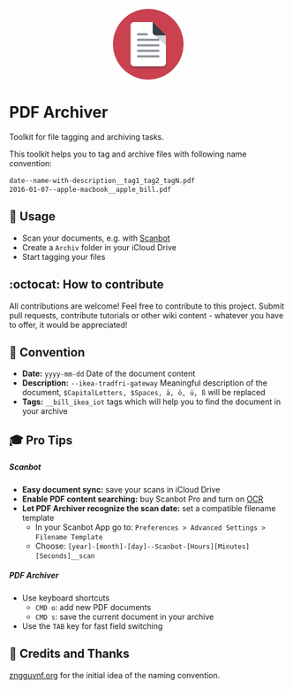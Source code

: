 <p align="center">
<img src="PDFArchiver/Assets.xcassets/AppIcon.appiconset/1055071-128.png">
</p>

# PDF Archiver
Toolkit for file tagging and archiving tasks.

This toolkit helps you to tag and archive files with following name convention:
```
date--name-with-description__tag1_tag2_tagN.pdf
2016-01-07--apple-macbook__apple_bill.pdf
```

## :rocket: Usage
* Scan your documents, e.g. with [Scanbot](https://scanbot.io)
* Create a `Archiv` folder in your iCloud Drive
* Start tagging your files


## :octocat: How to contribute
All contributions are welcome!
Feel free to contribute to this project.
Submit pull requests, contribute tutorials or other wiki content - whatever you have to offer, it would be appreciated!

## :scroll: Convention
* **Date:** `yyyy-mm-dd` Date of the document content
* **Description:** `--ikea-tradfri-gateway` Meaningful description of the document, `$CapitalLetters, $Spaces, ä, ö, ü, ß` will be replaced
* **Tags:** `__bill_ikea_iot` tags which will help you to find the document in your archive

## :mortar_board: Pro Tips
##### Scanbot
* **Easy document sync:** save your scans in iCloud Drive
* **Enable PDF content searching:** buy Scanbot Pro and turn on [OCR](https://en.wikipedia.org/wiki/Optical_character_recognition)
* **Let PDF Archiver recognize the scan date:** set a compatible filename template
    * In your Scanbot App go to: `Preferences > Advanced Settings > Filename Template`
    * Choose: `[year]-[month]-[day]--Scanbot-[Hours][Minutes][Seconds]__scan`

##### PDF Archiver
* Use keyboard shortcuts
    * `CMD o`: add new PDF documents
    * `CMD s`: save the current document in your archive
* Use the `TAB` key for fast field switching

## :book: Credits and Thanks

[zngguvnf.org](https://zngguvnf.org) for the initial idea of the naming convention.
